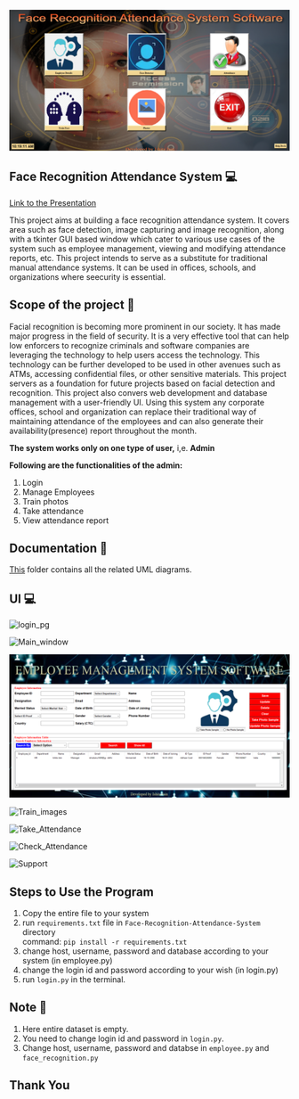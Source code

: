 ![Project Logo](https://github.com/IshitaJain16108/Face-Recognition-Attendance-System/blob/main/screenshots/Main_window.png)

## Face Recognition Attendance System 💻
[Link to the Presentation](https://drive.google.com/file/d/1ZRxdmeUcpycbhJGDk6bAkvl-SGNIhbBf/view?usp=sharing)

This project aims at building a face recognition attendance system. It covers area such as face detection, image capturing and image recognition, along with a tkinter GUI based window which cater to various use cases of the system such as employee management, viewing and modifying attendance reports, etc. This project intends to serve as a substitute for traditional manual attendance systems. It can be used in offices, schools, and organizations where seecurity is essential.

## Scope of the project 🚀
Facial recognition is becoming more prominent in our society. It has made major progress in the field of security. It is a very effective tool that can help low enforcers to recognize criminals and software companies are leveraging the technology to help users access the technology. This technology can be further developed to be used in other avenues such as ATMs, accessing confidential files, or other sensitive materials.
This project servers as a foundation for future projects based on facial detection and recognition. This project also convers web development and database management with a user-friendly UI. Using this system any corporate offices, school and organization can replace their traditional way of maintaining attendance of the employees and can also generate their availability(presence) report throughout the month.

**The system works only on one type of user,** i,e. **Admin**

**Following are the functionalities of the admin: <br>**
1. Login<br>
2. Manage Employees<br>
3. Train photos<br>
4. Take attendance<br>
5. View attendance report <br>

## Documentation 📰
[This](https://github.com/IshitaJain16108/Face-Recognition-Attendance-System/tree/main/Documentation) folder contains all the related UML diagrams.

## UI 💻
![login_pg](https://user-images.githubusercontent.com/78022544/170635374-e3f40b7b-0f01-426a-8ed2-c6254a3beea8.png)

![Main_window](https://user-images.githubusercontent.com/78022544/170635040-8ecf5ac9-40fa-4ea0-a966-1c0f5dfb44e1.png)

![Employee_Details](https://github.com/IshitaJain16108/Face-Recognition-Attendance-System/blob/main/screenshots/Employee_Details.png)

![Train_images](https://user-images.githubusercontent.com/78022544/170635469-584f492e-0850-4813-b8d3-00d06370770c.png)

![Take_Attendance](https://user-images.githubusercontent.com/78022544/170635438-edbc7f5c-d779-494a-b77d-c75bcb467cc8.png)

![Check_Attendance](https://user-images.githubusercontent.com/78022544/170635415-146e1354-f30c-4aee-85f4-5c531e35ccab.png)

![Support](https://user-images.githubusercontent.com/78022544/170635475-93b44da4-4f93-4185-a09d-4fbe144b0a03.png)

## Steps to Use the Program
1. Copy the entire file to your system
2. run `requirements.txt` file in `Face-Recognition-Attendance-System` directory <br>
command: `pip install -r requirements.txt`
3. change host, username, password and database according to your system (in employee.py)
4. change the login id and password according to your wish (in login.py)
5. run `login.py` in the terminal.

## Note 📝
1. Here entire dataset is empty.
2. You need to change login id and password in `login.py`.
3. Change host, username, password and databse in `employee.py` and `face_recognition.py`
## Thank You
